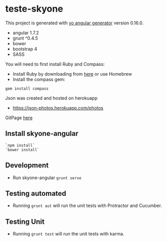# teste-skyone

This project is generated with [yo angular generator](https://github.com/yeoman/generator-angular)
version 0.16.0.

- angular 1.7.2
- grunt ^0.4.5
- bower 
- bootstrap 4
- SASS

You will need to first install Ruby and Compass:
- Install Ruby by downloading from [here](http://rubyinstaller.org/downloads/) or use Homebrew
- Install the compass gem:
```
gem install compass
```

Json was created and hosted on herokuapp
- https://json-photos.herokuapp.com/photos

GitPage [here](https://wesoares90.github.io/skyone-angular/)


## Install skyone-angular
	
	`npm install`
	`bower install`

## Development

- Run skyone-angular
	`grunt serve`

## Testing automated

- Running `grunt aut` will run the unit tests with Protractor and Cucumber.

## Testing Unit

- Running `grunt test` will run the unit tests with karma.
